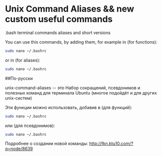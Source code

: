 # Unix Command Aliases && new custom useful commands #
.bash terminal commands aliases and short versions


You can use this commands, by adding them, for example in (for functions):
```bash
sudo nano ~/.bashrc
```
 or in (for aliases):
```bash
sudo nano ~/.bashrc
``` 

##По-русски 

unix-command-aliases -- это Набор сокращений, псевдонимов и полезных команд для терминала Ubuntu (многое подойдёт и для других unix-систем)

Эти функции можно использовать, добавив в (для функций):
```bash
sudo nano ~/.bashrc
```
или (для псевдонимов):
```bash
sudo nano ~/.bashrc
```

Подробнее о создании новой команды: http://fkn.ktu10.com/?q=node/8639
